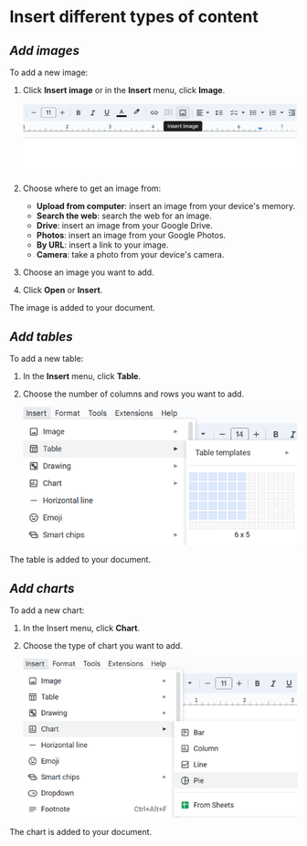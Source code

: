 # **Insert different types of content**

## *Add images*

To add a new image:

1. Click **Insert image** or in the **Insert** menu, click **Image**.

    ![Image](/assets/insert_image.png)

2. Choose where to get an image from:
    - **Upload from computer**: insert an image from your device's memory.
    - **Search the web**: search the web for an image.
    - **Drive**: insert an image from your Google Drive.
    - **Photos**: insert an image from your Google Photos.
    - **By URL**: insert a link to your image.
    - **Camera**: take a photo from your device's camera.
3. Choose an image you want to add.
4. Click **Open** or **Insert**.

The image is added to your document.

## *Add tables*

To add a new table:

1. In the **Insert** menu, click **Table**.
2. Choose the number of columns and rows you want to add.

    ![Table](/assets/table.png)

The table is added to your document.

## *Add charts*

To add a new chart:

1. In the Insert menu, click **Chart**.
2. Choose the type of chart you want to add.

    ![Chart](/assets/charts.png)

The chart is added to your document.
